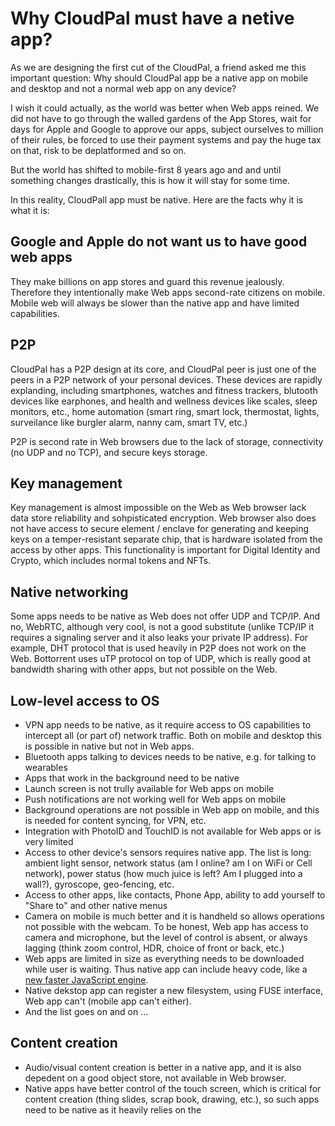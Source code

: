 # Why CloudPal must have a netive app?
As we are designing the first cut of the CloudPal, a friend asked me this important question:
Why should CloudPal app be a native app on mobile and desktop and not a normal web app on any device?

I wish it could actually, as the world was better when Web apps reined. We did not have to go through the walled gardens of the App Stores, wait for days for Apple and Google to approve our apps, subject ourselves to million of their rules, be forced to use their payment systems and pay the huge tax on that, risk to be deplatformed and so on.

But the world has shifted to mobile-first 8 years ago and and until something changes drastically, this is how it will stay for some time.

In this reality, CloudPall app must be native. Here are the facts why it is what it is:

## Google and Apple do not want us to have good web apps
They make billions on app stores and guard this revenue jealously. Therefore they intentionally make Web apps second-rate citizens on mobile. Mobile web will always be slower than the native app and have limited capabilities.

## P2P
CloudPal has a P2P design at its core, and CloudPal peer is just one of the peers in a P2P network of your personal devices. 
These devices are rapidly explanding, including smartphones, watches and fitness trackers, blutooth devices like earphones, 
and health and wellness devices like scales, sleep monitors, etc., home automation (smart ring, smart lock, thermostat, lights, surveilance like burgler alarm, nanny cam, smart TV, etc.)

P2P is second rate in Web browsers due to the lack of storage, connectivity (no UDP and no TCP), and secure keys storage.

## Key management 
Key management is almost impossible on the Web as Web browser lack data store reliability and sohpisticated encryption. 
Web browser also does not have access to secure element / enclave for generating and keeping keys 
on a temper-resistant separate chip, that is hardware isolated from the access by other apps.
This functionality is important for Digital Identity and Crypto, which includes normal tokens and NFTs.

## Native networking
Some apps needs to be native as Web does not offer UDP and TCP/IP. And no, WebRTC, although very cool, is not a good substitute 
(unlike TCP/IP it requires a signaling server and it also leaks your private IP address). 
For example, DHT protocol that is used heavily in P2P does not work on the Web. 
Bottorrent uses uTP protocol on top of UDP, which is really good at bandwidth sharing with other apps, but not possible on the Web.

## Low-level access to OS
- VPN app needs to be native, as it require access to OS capabilities to intercept all (or part of) network traffic. Both on mobile and desktop this is possible in native but not in Web apps.
- Bluetooth apps talking to devices needs to be native, e.g. for talking to wearables
- Apps that work in the background need to be native
- Launch screen is not trully available for Web apps on mobile
- Push notifications are not working well for Web apps on mobile
- Background operations are not possible in Web app on mobile, and this is needed for content syncing, for VPN, etc.
- Integration with PhotoID and TouchID is not available for Web apps or is very limited
- Access to other device's sensors requires native app. The list is long: ambient light sensor, network status (am I online? am I on WiFi or Cell network), power status (how much juice is left? Am I plugged into a wall?), gyroscope, geo-fencing, etc. 
- Access to other apps, like contacts, Phone App, ability to add yourself to "Share to" and other native menus
- Camera on mobile is much better and it is handheld so allows operations not possible with the webcam. To be honest, Web app has access to camera and microphone, but the level of control is absent, or always lagging (think zoom control, HDR, choice of front or back, etc.)
- Web apps are limited in size as everything needs to be downloaded while user is waiting. Thus native app can include heavy code, like a [new faster JavaScript engine](https://reactnative.dev/blog/2021/03/12/version-0.64).
- Native dekstop app can register a new filesystem, using FUSE interface, Web app can't (mobile app can't either).
- And the list goes on and on ...

## Content creation
- Audio/visual content creation is better in a native app, and it is also depedent on a good object store, not available in Web browser.
- Native apps have better control of the touch screen, which is critical for content creation (thing slides, scrap book, drawing, etc.), so such apps need to be native as it heavily relies on the 
 
